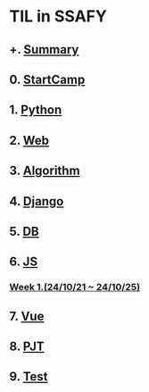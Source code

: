 # TIL in SSAFY

## +. [Summary](https://github.com/ungit003/ungiTIL/tree/master/%2B%2B.Summary)

## 0. [StartCamp](https://github.com/ungit003/ungiTIL/tree/master/00.Startcamp)

## 1. [Python](https://github.com/ungit003/ungiTIL/tree/master/01.Python)

## 2. [Web](https://github.com/ungit003/ungiTIL/tree/master/02.Web)

## 3. [Algorithm](https://github.com/ungit003/ungiTIL/tree/master/03.Algorithm)

## 4. [Django](https://github.com/ungit003/ungiTIL/tree/master/04.Django)

## 5. [DB](https://github.com/ungit003/ungiTIL/tree/master/05.DB)

## 6. [JS](https://github.com/ungit003/ungiTIL/tree/master/06.JS)

### [Week 1.(24/10/21 ~ 24/10/25)](https://github.com/ungit003/ungiTIL/tree/master/06.JS#week-1-241021---241025)

## 7. [Vue](https://github.com/ungit003/ungiTIL/tree/master/07.Vue)

## 8. [PJT](https://github.com/ungit003/ungiTIL/tree/master/08.PJT)

## 9. [Test](https://github.com/ungit003/ungiTIL/tree/master/09.Test)
